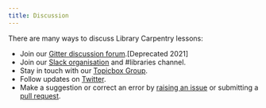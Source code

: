 ```yaml
---
title: Discussion
---
```


There are many ways to discuss Library Carpentry lessons:

- Join our [Gitter discussion forum](https://gitter.im/LibraryCarpentry/).[Deprecated 2021]
- Join our [Slack organisation](https://slack-invite.carpentries.org/) and #libraries channel.
- Stay in touch with our [Topicbox Group](https://carpentries.topicbox.com/groups/discuss-library-carpentry).
- Follow updates on [Twitter](https://twitter.com/LibCarpentry).
- Make a suggestion or correct an error by [raising an issue](https://github.com/LibraryCarpentry/lc-open-refine/issues) or submitting a [pull request](https://github.com/LibraryCarpentry/lc-open-refine/pulls).


